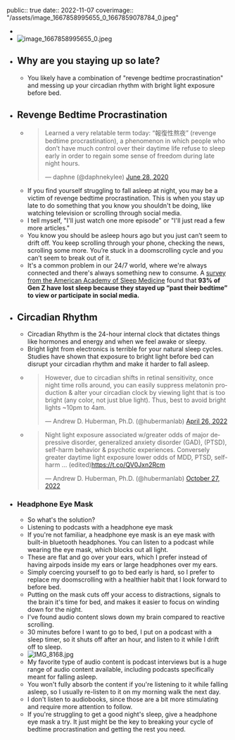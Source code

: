 public:: true
date:: 2022-11-07
coverimage:: "/assets/image_1667858995655_0_1667859078784_0.jpeg"

-
- ![image_1667858995655_0.jpeg](../assets/image_1667858995655_0_1667859078784_0.jpeg)
- ## Why are you staying up so late?
	- You likely have a combination of "revenge bedtime procrastination" and messing up your circadian rhythm with bright light exposure before bed.
- ## Revenge Bedtime Procrastination
	- <blockquote class="twitter-tweet"><p lang="en" dir="ltr">Learned a very relatable term today: “報復性熬夜” (revenge bedtime procrastination), a phenomenon in which people who don’t have much control over their daytime life refuse to sleep early in order to regain some sense of freedom during late night hours.</p>&mdash; daphne (@daphnekylee) <a href="https://twitter.com/daphnekylee/status/1277101831693275136?ref_src=twsrc%5Etfw">June 28, 2020</a></blockquote> <script async src="https://platform.twitter.com/widgets.js" charset="utf-8"></script>
	- If you find yourself struggling to fall asleep at night, you may be a victim of revenge bedtime procrastination. This is when you stay up late to do something that you know you shouldn't be doing, like watching television or scrolling through social media.
	- I tell myself, "I'll just watch one more episode" or "I'll just read a few more articles."
	- You know you should be asleep hours ago but you just can’t seem to drift off. You keep scrolling through your phone, checking the news, scrolling some more. You’re stuck in a doomscrolling cycle and you can’t seem to break out of it.
	- It's a common problem in our 24/7 world, where we're always connected and there's always something new to consume. A [survey from the American Academy of Sleep Medicine](https://aasm.org/are-you-tiktok-tired-93-of-gen-z-admit-to-staying-up-past-their-bedtime-due-to-social-media/) found that **93% of Gen Z have lost sleep because they stayed up “past their bedtime” to view or participate in social media.**
- ## Circadian Rhythm
	- Circadian Rhythm is the 24-hour internal clock that dictates things like hormones and energy and when we feel awake or sleepy.
	- Bright light from electronics is terrible for your natural sleep cycles. Studies have shown that exposure to bright light before bed can disrupt your circadian rhythm and make it harder to fall asleep.
	- <blockquote class="twitter-tweet"><p lang="en" dir="ltr">However, due to circadian shifts in retinal sensitivity, once night time rolls around, you can easily suppress melatonin production &amp; alter your circadian clock by viewing light that is too bright (any color, not just blue light). Thus, best to avoid bright lights ~10pm to 4am.</p>&mdash; Andrew D. Huberman, Ph.D. (@hubermanlab) <a href="https://twitter.com/hubermanlab/status/1518987142453547009?ref_src=twsrc%5Etfw">April 26, 2022</a></blockquote> <script async src="https://platform.twitter.com/widgets.js" charset="utf-8"></script>
	- <blockquote class="twitter-tweet"><p lang="en" dir="ltr">Night light exposure associated w/greater odds of major depressive disorder, generalized anxiety disorder (GAD), (PTSD), self-harm behavior &amp; psychotic experiences. Conversely greater daytime light exposure lower odds of MDD, PTSD, self-harm … (edited)<a href="https://t.co/QV0Jxn2Rcm">https://t.co/QV0Jxn2Rcm</a></p>&mdash; Andrew D. Huberman, Ph.D. (@hubermanlab) <a href="https://twitter.com/hubermanlab/status/1585455763916345344?ref_src=twsrc%5Etfw">October 27, 2022</a></blockquote> <script async src="https://platform.twitter.com/widgets.js" charset="utf-8"></script>
- ### Headphone Eye Mask
	- So what's the solution?
	- Listening to podcasts with a headphone eye mask
	- If you're not familiar, a headphone eye mask is an eye mask with built-in bluetooth headphones. You can listen to a podcast while wearing the eye mask, which blocks out all light.
	- These are flat and go over your ears, which I prefer instead of having airpods inside my ears or large headphones over my ears.
	- Simply coercing yourself to go to bed early is hard, so I prefer to replace my doomscrolling with a healthier habit that I look forward to before bed.
	- Putting on the mask cuts off your access to distractions, signals to the brain it's time for bed, and makes it easier to focus on winding down for the night.
	- I've found audio content slows down my brain compared to reactive scrolling.
	- 30 minutes before I want to go to bed, I put on a podcast with a sleep timer, so it shuts off after an hour, and listen to it while I drift off to sleep.
	- ![IMG_8168.jpg](../assets/IMG_8168_1667860673832_0.jpg)
	- My favorite type of audio content is podcast interviews but is a huge range of audio content available, including podcasts specifically meant for falling asleep.
	- You won't fully absorb the content if you're listening to it while falling asleep, so I usually re-listen to it on my morning walk the next day.
	- I don't listen to audiobooks, since those are a bit more stimulating and require more attention to follow.
	- If you're struggling to get a good night's sleep, give a headphone eye mask a try. It just might be the key to breaking your cycle of bedtime procrastination and getting the rest you need.